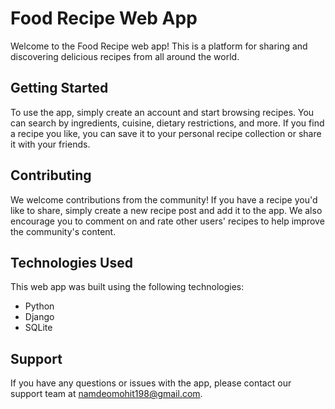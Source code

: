 # Food Recipe Web App

Welcome to the Food Recipe web app! This is a platform for sharing and discovering delicious recipes from all around the world.

## Getting Started

To use the app, simply create an account and start browsing recipes. You can search by ingredients, cuisine, dietary restrictions, and more. If you find a recipe you like, you can save it to your personal recipe collection or share it with your friends.

## Contributing

We welcome contributions from the community! If you have a recipe you'd like to share, simply create a new recipe post and add it to the app. We also encourage you to comment on and rate other users' recipes to help improve the community's content.

## Technologies Used

This web app was built using the following technologies:

- Python
- Django
- SQLite

## Support

If you have any questions or issues with the app, please contact our support team at namdeomohit198@gmail.com.


